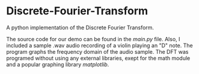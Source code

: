 # Discrete-Fourier-Transform
A python implementation of the Discrete Fourier Transform.

The source code for our demo can be found in the _main.py_ file. Also, I included a sample .wav audio recording of a violin playing an "D" note. The program graphs the frequency domain of the audio sample. The DFT was programed without using any external libraries, exept for the math module and a popular graphing library _matplotlib_.

